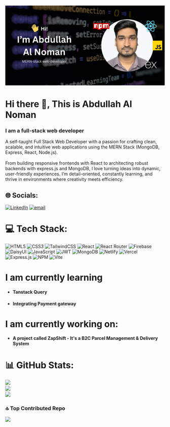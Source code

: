 <img src="https://github.com/devabdullahalnoman/devabdullahalnoman/blob/main/github-banner.jpg"></img>
# Hi there 👋, This is Abdullah Al Noman
### I am a full-stack web developer

A self-taught Full Stack Web Developer with a passion for crafting clean, scalable, and intuitive web applications using the MERN Stack (MongoDB, Express, React, Node.js).<br><br>From building responsive frontends with React to architecting robust backends with express.js and MongoDB, I love turning ideas into dynamic, user-friendly experiences. I’m detail-oriented, constantly learning, and thrive in environments where creativity meets efficiency.


## 🌐 Socials:
[![LinkedIn](https://img.shields.io/badge/LinkedIn-%230077B5.svg?logo=linkedin&logoColor=white)](https://linkedin.com/in/dev-abdullah-al-noman) [![email](https://img.shields.io/badge/Email-D14836?logo=gmail&logoColor=white)](mailto:nomanahnaf@gmail.com) 

# 💻 Tech Stack:
![HTML5](https://img.shields.io/badge/html5-%23E34F26.svg?style=for-the-badge&logo=html5&logoColor=white) ![CSS3](https://img.shields.io/badge/css3-%231572B6.svg?style=for-the-badge&logo=css3&logoColor=white) ![TailwindCSS](https://img.shields.io/badge/tailwindcss-%2338B2AC.svg?style=for-the-badge&logo=tailwind-css&logoColor=white) ![React](https://img.shields.io/badge/react-%2320232a.svg?style=for-the-badge&logo=react&logoColor=%2361DAFB) ![React Router](https://img.shields.io/badge/React_Router-CA4245?style=for-the-badge&logo=react-router&logoColor=white) ![Firebase](https://img.shields.io/badge/firebase-%23039BE5.svg?style=for-the-badge&logo=firebase) ![DaisyUI](https://img.shields.io/badge/daisyui-5A0EF8?style=for-the-badge&logo=daisyui&logoColor=white) ![JavaScript](https://img.shields.io/badge/javascript-%23323330.svg?style=for-the-badge&logo=javascript&logoColor=%23F7DF1E) ![JWT](https://img.shields.io/badge/JWT-black?style=for-the-badge&logo=JSON%20web%20tokens) ![MongoDB](https://img.shields.io/badge/MongoDB-%234ea94b.svg?style=for-the-badge&logo=mongodb&logoColor=white) ![Netlify](https://img.shields.io/badge/netlify-%23000000.svg?style=for-the-badge&logo=netlify&logoColor=#00C7B7) ![Vercel](https://img.shields.io/badge/vercel-%23000000.svg?style=for-the-badge&logo=vercel&logoColor=white) ![Express.js](https://img.shields.io/badge/express.js-%23404d59.svg?style=for-the-badge&logo=express&logoColor=%2361DAFB) ![NPM](https://img.shields.io/badge/NPM-%23CB3837.svg?style=for-the-badge&logo=npm&logoColor=white) ![Vite](https://img.shields.io/badge/vite-%23646CFF.svg?style=for-the-badge&logo=vite&logoColor=white)

# I am currently learning
- #### Tanstack Query
- #### Integrating Payment gateway

# I am currently working on: 
- #### A project called ZapShift - It's a B2C Parcel Management & Delivery System


# 📊 GitHub Stats:
![](https://github-readme-stats.vercel.app/api?username=devabdullahalnoman&theme=dark&hide_border=false&include_all_commits=true&count_private=false)<br/>
![](https://nirzak-streak-stats.vercel.app/?user=devabdullahalnoman&theme=dark&hide_border=false)<br/>
![](https://github-readme-stats.vercel.app/api/top-langs/?username=devabdullahalnoman&theme=dark&hide_border=false&include_all_commits=true&count_private=false&layout=compact)

### 🔝 Top Contributed Repo
![](https://github-contributor-stats.vercel.app/api?username=devabdullahalnoman&limit=5&theme=dark&combine_all_yearly_contributions=true)
